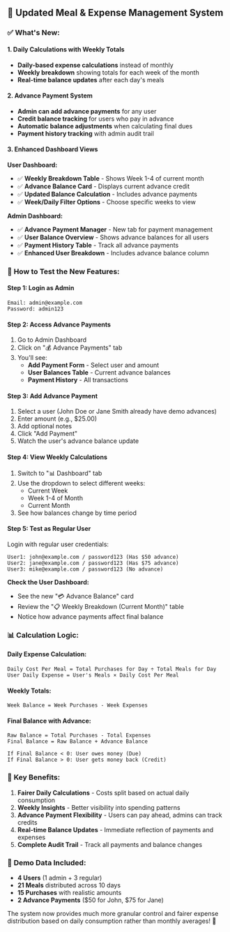 ## 🎉 Updated Meal & Expense Management System

### ✅ **What's New:**

#### **1. Daily Calculations with Weekly Totals**
- **Daily-based expense calculations** instead of monthly
- **Weekly breakdown** showing totals for each week of the month
- **Real-time balance updates** after each day's meals

#### **2. Advance Payment System**
- **Admin can add advance payments** for any user
- **Credit balance tracking** for users who pay in advance
- **Automatic balance adjustments** when calculating final dues
- **Payment history tracking** with admin audit trail

#### **3. Enhanced Dashboard Views**

**User Dashboard:**
- ✅ **Weekly Breakdown Table** - Shows Week 1-4 of current month
- ✅ **Advance Balance Card** - Displays current advance credit
- ✅ **Updated Balance Calculation** - Includes advance payments
- ✅ **Week/Daily Filter Options** - Choose specific weeks to view

**Admin Dashboard:**
- ✅ **Advance Payment Manager** - New tab for payment management
- ✅ **User Balance Overview** - Shows advance balances for all users
- ✅ **Payment History Table** - Track all advance payments
- ✅ **Enhanced User Breakdown** - Includes advance balance column

### 🚀 **How to Test the New Features:**

#### **Step 1: Login as Admin**
```
Email: admin@example.com
Password: admin123
```

#### **Step 2: Access Advance Payments**
1. Go to Admin Dashboard
2. Click on "💰 Advance Payments" tab
3. You'll see:
   - **Add Payment Form** - Select user and amount
   - **User Balances Table** - Current advance balances
   - **Payment History** - All transactions

#### **Step 3: Add Advance Payment**
1. Select a user (John Doe or Jane Smith already have demo advances)
2. Enter amount (e.g., $25.00)
3. Add optional notes
4. Click "Add Payment"
5. Watch the user's advance balance update

#### **Step 4: View Weekly Calculations**
1. Switch to "📊 Dashboard" tab
2. Use the dropdown to select different weeks:
   - Current Week
   - Week 1-4 of Month
   - Current Month
3. See how balances change by time period

#### **Step 5: Test as Regular User**
Login with regular user credentials:
```
User1: john@example.com / password123 (Has $50 advance)
User2: jane@example.com / password123 (Has $75 advance)
User3: mike@example.com / password123 (No advance)
```

**Check the User Dashboard:**
- See the new "💳 Advance Balance" card
- Review the "📋 Weekly Breakdown (Current Month)" table
- Notice how advance payments affect final balance

### 📊 **Calculation Logic:**

#### **Daily Expense Calculation:**
```
Daily Cost Per Meal = Total Purchases for Day ÷ Total Meals for Day
User Daily Expense = User's Meals × Daily Cost Per Meal
```

#### **Weekly Totals:**
```
Week Balance = Week Purchases - Week Expenses
```

#### **Final Balance with Advance:**
```
Raw Balance = Total Purchases - Total Expenses
Final Balance = Raw Balance + Advance Balance

If Final Balance < 0: User owes money (Due)
If Final Balance > 0: User gets money back (Credit)
```

### 🎯 **Key Benefits:**

1. **Fairer Daily Calculations** - Costs split based on actual daily consumption
2. **Weekly Insights** - Better visibility into spending patterns
3. **Advance Payment Flexibility** - Users can pay ahead, admins can track credits
4. **Real-time Balance Updates** - Immediate reflection of payments and expenses
5. **Complete Audit Trail** - Track all payments and balance changes

### 🔄 **Demo Data Included:**
- **4 Users** (1 admin + 3 regular)
- **21 Meals** distributed across 10 days
- **15 Purchases** with realistic amounts
- **2 Advance Payments** ($50 for John, $75 for Jane)

The system now provides much more granular control and fairer expense distribution based on daily consumption rather than monthly averages! 🎉